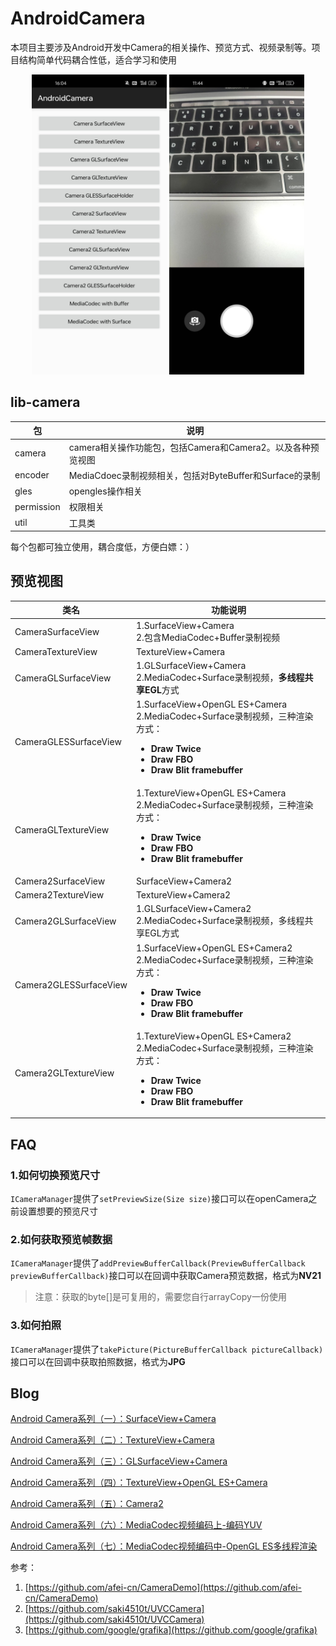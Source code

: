 # AndroidCamera

本项目主要涉及Android开发中Camera的相关操作、预览方式、视频录制等。项目结构简单代码耦合性低，适合学习和使用

<p align = "center">    
<img  src="./img/index.jpg" height="480" />
  <img  src="./img/camera.jpg" height="480" />
</p>



## lib-camera
|包|说明  |
|--|--|
| camera | camera相关操作功能包，包括Camera和Camera2。以及各种预览视图 |
| encoder | MediaCdoec录制视频相关，包括对ByteBuffer和Surface的录制 |
| gles | opengles操作相关 |
| permission | 权限相关 |
| util | 工具类 |

每个包都可独立使用，耦合度低，方便白嫖：）



## 预览视图

<table>
  <thead>
  	<th>类名</th>
    <th>功能说明</th>
	</thead>
  <tbody>
    <tr>
      <td>CameraSurfaceView</td>
      <td>1.SurfaceView+Camera<br>2.包含MediaCodec+Buffer录制视频</td>
    </tr>
    <tr>
      <td>CameraTextureView</td>
      <td>TextureView+Camera</td>
    </tr>
    <tr>
      <td>CameraGLSurfaceView</td>
      <td>1.GLSurfaceView+Camera<br>2.MediaCodec+Surface录制视频，<b>多线程共享EGL</b>方式</td>
    </tr>
    <tr>
      <td>CameraGLESSurfaceView</td>
      <td>1.SurfaceView+OpenGL ES+Camera<br>2.MediaCodec+Surface录制视频，三种渲染方式：<ul><li><b>Draw Twice</b></li><li><b>Draw FBO</b></li> <li><b>Draw Blit framebuffer</b></li></ul></td>
    </tr>
    <tr>
      <td>CameraGLTextureView</td>
      <td>1.TextureView+OpenGL ES+Camera<br/>2.MediaCodec+Surface录制视频，三种渲染方式：<ul><li><b>Draw Twice</b></li><li><b>Draw FBO</b></li> <li><b>Draw Blit framebuffer</b></li></ul></td>
    </tr>
    <tr>
      <td>Camera2SurfaceView</td>
      <td>SurfaceView+Camera2</td>
    </tr>
    <tr>
      <td>Camera2TextureView</td>
      <td>TextureView+Camera2</td>
    </tr>
    <tr>
      <td>Camera2GLSurfaceView</td>
      <td>1.GLSurfaceView+Camera2<br/>2.MediaCodec+Surface录制视频，多线程共享EGL方式</td>
    </tr>
    <tr>
      <td>Camera2GLESSurfaceView</td>
      <td>1.SurfaceView+OpenGL ES+Camera2<br/>2.MediaCodec+Surface录制视频，三种渲染方式：<ul><li><b>Draw Twice</b></li><li><b>Draw FBO</b></li> <li><b>Draw Blit framebuffer</b></li></ul></td>
    </tr>
    <tr>
      <td>Camera2GLTextureView</td>
      <td>1.TextureView+OpenGL ES+Camera2<br/>2.MediaCodec+Surface录制视频，三种渲染方式：<ul><li><b>Draw Twice</b></li><li><b>Draw FBO</b></li> <li><b>Draw Blit framebuffer</b></li></ul></td>
    </tr>
  </tbody>
</table>



## FAQ

### 1.如何切换预览尺寸

`ICameraManager`提供了`setPreviewSize(Size size)`接口可以在openCamera之前设置想要的预览尺寸

### 2.如何获取预览帧数据

`ICameraManager`提供了`addPreviewBufferCallback(PreviewBufferCallback previewBufferCallback)`接口可以在回调中获取Camera预览数据，格式为**NV21**

> 注意：获取的byte[]是可复用的，需要您自行arrayCopy一份使用

### 3.如何拍照

`ICameraManager`提供了`takePicture(PictureBufferCallback pictureCallback)`接口可以在回调中获取拍照数据，格式为**JPG**

## Blog

[Android Camera系列（一）：SurfaceView+Camera](https://blog.csdn.net/xiaozhiwz/article/details/141472537)

[Android Camera系列（二）：TextureView+Camera](https://blog.csdn.net/xiaozhiwz/article/details/141855031)

[Android Camera系列（三）：GLSurfaceView+Camera](https://blog.csdn.net/xiaozhiwz/article/details/141860162)

[Android Camera系列（四）：TextureView+OpenGL ES+Camera](https://blog.csdn.net/xiaozhiwz/article/details/142781497)

[Android Camera系列（五）：Camera2](https://blog.csdn.net/xiaozhiwz/article/details/142555345)

[Android Camera系列（六）：MediaCodec视频编码上-编码YUV](https://blog.csdn.net/xiaozhiwz/article/details/143114530)

[Android Camera系列（七）：MediaCodec视频编码中-OpenGL ES多线程渲染](https://blog.csdn.net/xiaozhiwz/article/details/143144103)



参考：

1. [https://github.com/afei-cn/CameraDemo](https://github.com/afei-cn/CameraDemo)
2. [https://github.com/saki4510t/UVCCamera](https://github.com/saki4510t/UVCCamera)
3. [https://github.com/google/grafika](https://github.com/google/grafika)